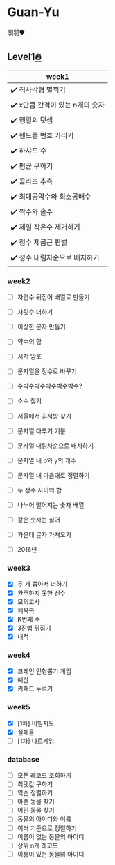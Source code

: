# Guan-Yu
關羽🛡

## Level1[🔥](https://github.com/Oath-of-the-Peach-Garden/GuanYu)

| week1 |
|---|
| :heavy_check_mark: 직사각형 별찍기 |
| :heavy_check_mark: x만큼 간격이 있는 n개의 숫자 |
| :heavy_check_mark: 행렬의 덧셈 |
| :heavy_check_mark: 핸드폰 번호 가리기 |
| :heavy_check_mark: 하샤드 수 |
| :heavy_check_mark: 평균 구하기 |
| :heavy_check_mark: 콜라츠 추측 |
| :heavy_check_mark: 최대공약수와 최소공배수 |
| :heavy_check_mark: 짝수와 홀수 |
| :heavy_check_mark: 제일 작은수 제거하기 |
| :heavy_check_mark: 정수 제곱근 판별 |
| :heavy_check_mark: 정수 내림차순으로 배치하기 |

### week2
- [ ] 자연수 뒤집어 배열로 만들기
- [ ] 자릿수 더하기
- [ ] 이상한 문자 만들기
- [ ] 약수의 합
- [ ] 시저 암호
- [ ] 문자열을 정수로 바꾸기
- [ ] 수박수박수박수박수박수?
- [ ] 소수 찾기
- [ ] 서울에서 김서방 찾기
- [ ] 문자열 다루기 기분
- [ ] 문자열 내림차순으로 배치하기
- [ ] 문자열 내 p와 y의 개수
- [ ] 문자열 내 마음대로 정렬하기
- [ ] 두 정수 사이의 합
- [ ] 나누어 떨어지는 숫자 배열
- [ ] 같은 숫자는 싫어
- [ ] 가운데 글자 가져오기
- [ ] 2016년


### week3
- [X] 두 개 뽑아서 더하기
- [X] 완주하지 못한 선수
- [X] 모의고사
- [X] 체육복
- [X] K번째 수
- [X] 3진법 뒤집기
- [X] 내적

### week4
- [X] 크레인 인형뽑기 게임
- [X] 예산
- [X] 키패드 누르기

### week5
- [X] [1차] 비밀지도
- [X] 실패율
- [ ] [1차] 다트게임

### database
- [ ] 모든 레코드 조회하기
- [ ] 최댓값 구하기
- [ ] 역순 정렬하기
- [ ] 아픈 동물 찾기
- [ ] 어린 동물 찾기
- [ ] 동물의 아이디와 이름
- [ ] 여러 기준으로 정렬하기
- [ ] 이름이 없는 동물의 아이디
- [ ] 상위 n개 레코드
- [ ] 이름이 있는 동물의 아이디
